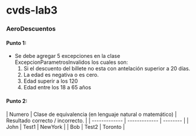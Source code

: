 # cvds-lab3

### AeroDescuentos
#### Punto 1:
  * Se debe agregar 5 excepciones en la clase ExcepcionParametrosInvalidos los cuales son:
      1. Si el descuento  del billete no esta con antelación superior a 20 días.
      2. La edad es negativa o es cero.
      3. Edad superir a los 120
      4. Edad entre los 18 a 65 años

#### Punto 2:
| Numero     | Clase de equivalencia (en lenguaje natural o matemático)      | Resultado 
correcto / 
incorrecto.    |
| ------------- | ------------- | -------- |
| John          | Test1         | NewYork  |
| Bob           | Test2         | Toronto  |

